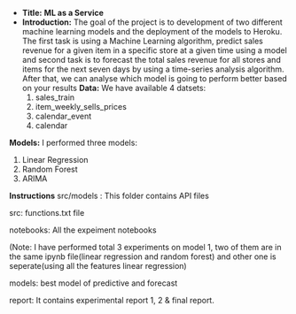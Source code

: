 * **Title:** **ML as a Service**
* **Introduction:**
The goal of the project is to development of two different machine learning models and the 
deployment of the models to Heroku.
The first task is using a Machine Learning algorithm, predict sales revenue for a given item in a 
specific store at a given time using a model and second task is to forecast the total sales revenue 
for all stores and items for the next seven days by using a time-series analysis algorithm. After 
that, we can analyse which model is going to perform better based on your results
**Data:**
  We have available 4 datsets:
  1. sales_train
  2. item_weekly_sells_prices
  3. calendar_event
  4. calendar

**Models:** 
I performed three models:
1. Linear Regression
2. Random Forest
3. ARIMA
   
**Instructions**
src/models : This folder contains API files

src: functions.txt file

notebooks: All the expeiment notebooks

(Note: I have performed total 3 experiments on model 1, two of them are in the same ipynb file(linear regression and random forest) and other one is seperate(using all the features linear regression)

models: best model of predictive and forecast

report: It contains experimental report 1, 2 & final report.




